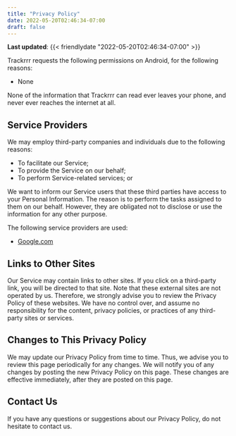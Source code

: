 ```yaml
---
title: "Privacy Policy"
date: 2022-05-20T02:46:34-07:00
draft: false
---
```


**Last updated**: {{< friendlydate "2022-05-20T02:46:34-07:00" >}}

Trackrrr requests the following permissions on Android, for the following reasons:

- None

None of the information that Trackrrr can read ever leaves your phone, and never ever reaches the internet at all.

## Service Providers
We may employ third-party companies and individuals due to the following reasons:

- To facilitate our Service;
- To provide the Service on our behalf;
- To perform Service-related services; or

We want to inform our Service users that these third parties have access to your Personal Information. The reason is to perform the tasks assigned to them on our behalf. However, they are obligated not to disclose or use the information for any other purpose.

The following service providers are used:

- [Google.com](https://google.com)


## Links to Other Sites

Our Service may contain links to other sites. If you click on a third-party link, you will be directed to that site. Note that these external sites are not operated by us. Therefore, we strongly advise you to review the Privacy Policy of these websites. We have no control over, and assume no responsibility for the content, privacy policies, or practices of any third-party sites or services.

## Changes to This Privacy Policy

We may update our Privacy Policy from time to time. Thus, we advise you to review this page periodically for any changes. We will notify you of any changes by posting the new Privacy Policy on this page. These changes are effective immediately, after they are posted on this page.


## Contact Us

If you have any questions or suggestions about our Privacy Policy, do not hesitate to contact us.
